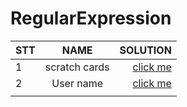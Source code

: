 # RegularExpression

|STT|NAME|SOLUTION|
|:-|:-:|-:|
|1| scratch cards|[click me](./Scratch%20cards#readme)|
|2| User name|[click me](./User%20name#readme)|
|||
